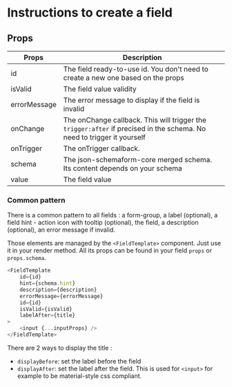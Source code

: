 # Instructions to create a field

## Props

| Props | Description |
|---|---|
| id | The field ready-to-use id. You don't need to create a new one based on the props |
| isValid | The field value validity |
| errorMessage | The error message to display if the field is invalid |
| onChange | The onChange callback. This will trigger the `trigger:after` if precised in the schema. No need to trigger it yourself |
| onTrigger | The onTrigger callback. |
| schema | The json-schemaform-core merged schema. Its content depends on your schema |
| value | The field value |

### Common pattern

There is a common pattern to all fields : a form-group, a label (optional), a field hint - action icon with tooltip (optional), the field, a description (optional), an error message if invalid.

Those elements are managed by the `<FieldTemplate>` component. Just use it in your render method. All its props can be found in your field `props` or `props.schema`.

```javascript
<FieldTemplate
    id={id}
    hint={schema.hint}
    description={description}
    errorMessage={errorMessage}
    id={id}
    isValid={isValid}
    labelAfter={title}
>
    <input {...inputProps} />
</FieldTemplate>
```

There are 2 ways to display the title :
 * `displayBefore`: set the label before the field
 * `displayAfter`: set the label after the field. This is used for `<input>` for example to be material-style css compliant.
